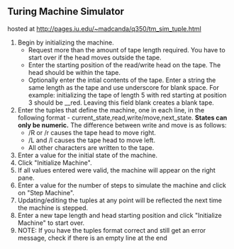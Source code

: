 ## Turing Machine Simulator

hosted at http://pages.iu.edu/~madcanda/q350/tm_sim_tuple.html

1. Begin by initializing the machine.
    - Request more than the amount of tape length required. You have to start over if the head moves outside the tape. 
    - Enter the starting position of the read/write head on the tape. The head should be within the tape.
    - Optionally enter the intial contents of the tape. Enter a string the same length as the tape and use underscore for blank space. For example: initializing the tape of length 5 with red starting at position 3 should be __red. Leaving this field blank creates a blank tape.
2. Enter the tuples that define the machine, one in each line, in the following format - current_state,read,write/move,next_state. **States can only be numeric.** The difference between write and move is as follows:
    - /R or /r causes the tape head to move right. 
    - /L and /l causes the tape head to move left. 
    - All other characters are written to the tape. 
3. Enter a value for the initial state of the machine.
4. Click "Initialize Machine". 
5. If all values entered were valid, the machine will appear on the right pane. 
6. Enter a value for the number of steps to simulate the machine and click on "Step Machine". 
7. Updating/editing the tuples at any point will be reflected the next time the machine is stepped. 
8. Enter a new tape length and head starting position and click "Initialize Machine" to start over. 
9. NOTE: If you have the tuples format correct and still get an error message, check if there is an empty line at the end
